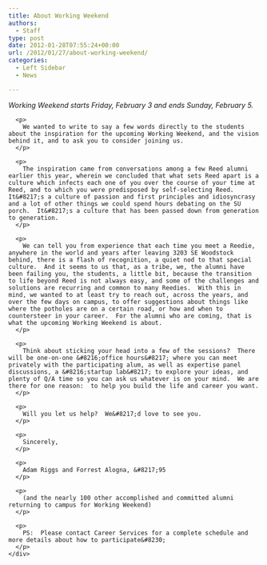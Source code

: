 ```yaml
---
title: About Working Weekend
authors: 
  - Staff
type: post
date: 2012-01-28T07:55:24+00:00
url: /2012/01/27/about-working-weekend/
categories:
  - Left Sidebar
  - News

---
```

<div>
  <div>
    <div>
      <p>
        <em>Working Weekend starts Friday, February 3 and ends Sunday, February 5.</em>
      </p>
      
      <p>
        We wanted to write to say a few words directly to the students about the inspiration for the upcoming Working Weekend, and the vision behind it, and to ask you to consider joining us.
      </p>
      
      <p>
        The inspiration came from conversations among a few Reed alumni earlier this year, wherein we concluded that what sets Reed apart is a culture which infects each one of you over the course of your time at Reed, and to which you were predisposed by self-selecting Reed.  It&#8217;s a culture of passion and first principles and idiosyncrasy and a lot of other things we could spend hours debating on the SU porch.  It&#8217;s a culture that has been passed down from generation to generation.
      </p>
      
      <p>
        We can tell you from experience that each time you meet a Reedie, anywhere in the world and years after leaving 3203 SE Woodstock behind, there is a flash of recognition, a quiet nod to that special culture.  And it seems to us that, as a tribe, we, the alumni have been failing you, the students, a little bit, because the transition to life beyond Reed is not always easy, and some of the challenges and solutions are recurring and common to many Reedies.  With this in mind, we wanted to at least try to reach out, across the years, and over the few days on campus, to offer suggestions about things like where the potholes are on a certain road, or how and when to countersteer in your career.  For the alumni who are coming, that is what the upcoming Working Weekend is about.
      </p>
      
      <p>
        Think about sticking your head into a few of the sessions?  There will be one-on-one &#8216;office hours&#8217; where you can meet privately with the participating alum, as well as expertise panel discussions, a &#8216;startup lab&#8217; to explore your ideas, and plenty of Q/A time so you can ask us whatever is on your mind.  We are there for one reason:  to help you build the life and career you want.
      </p>
      
      <p>
        Will you let us help?  We&#8217;d love to see you.
      </p>
      
      <p>
        Sincerely,
      </p>
      
      <p>
        Adam Riggs and Forrest Alogna, &#8217;95
      </p>
      
      <p>
        (and the nearly 100 other accomplished and committed alumni returning to campus for Working Weekend)
      </p>
      
      <p>
        PS:  Please contact Career Services for a complete schedule and more details about how to participate&#8230;
      </p>
    </div>
  </div>
</div>